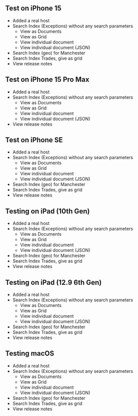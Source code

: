 ## Test on iPhone 15
  * Added a real host
  * Search Index (Exceptions) without any search parameters
    * View as Documents
    * View as Grid
    * View individual document
    * View individual document (JSON)
  * Search Index (geo) for Manchester
  * Search Index Trades, give as grid
  * View release notes

## Test on iPhone 15 Pro Max
  * Added a real host
  * Search Index (Exceptions) without any search parameters
    * View as Documents
    * View as Grid
    * View individual document
    * View individual document (JSON)
  * View release notes

## Test on iPhone SE
  * Added a real host
  * Search Index (Exceptions) without any search parameters
    * View as Documents
    * View as Grid
    * View individual document
    * View individual document (JSON)
  * Search Index (geo) for Manchester
  * Search Index Trades, give as grid
  * View release notes

## Testing on iPad (10th Gen)
  * Added a real host
  * Search Index (Exceptions) without any search parameters
    * View as Documents
    * View as Grid
    * View individual document
    * View individual document (JSON)
  * Search Index (geo) for Manchester
  * Search Index Trades, give as grid
  * View release notes
     
## Testing on iPad (12.9 6th Gen)
  * Added a real host
  * Search Index (Exceptions) without any search parameters
    * View as Documents
    * View as Grid
    * View individual document
    * View individual document (JSON)
  * Search Index (geo) for Manchester
  * Search Index Trades, give as grid
  * View release notes
     
## Testing macOS
  * Added a real host
  * Search Index (Exceptions) without any search parameters
    * View as Documents
    * View as Grid
    * View individual document
    * View individual document (JSON)
  * Search Index (geo) for Manchester
  * Search Index Trades, give as grid
  * View release notes
     
